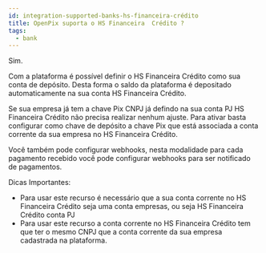 ```yaml
---
id: integration-supported-banks-hs-financeira-crédito
title: OpenPix suporta o HS Financeira  Crédito ?
tags:
  - bank
---
```


Sim.

Com a plataforma é possível definir o HS Financeira  Crédito como sua conta de depósito. Desta forma o saldo da plataforma é depositado automaticamente na sua conta HS Financeira  Crédito.

Se sua empresa já tem a chave Pix CNPJ já defindo na sua conta PJ HS Financeira  Crédito não precisa realizar nenhum ajuste. Para ativar basta configurar como chave de depósito a chave Pix que está associada a conta corrente da sua empresa no HS Financeira  Crédito.

Você também pode configurar webhooks, nesta modalidade para cada pagamento recebido você pode configurar webhooks para ser notificado de pagamentos.

Dicas Importantes:

- Para usar este recurso é necessário que a sua conta corrente no HS Financeira  Crédito seja uma conta empresas, ou seja HS Financeira  Crédito conta PJ
- Para usar este recurso a conta corrente no HS Financeira  Crédito tem que ter o mesmo CNPJ que a conta corrente da sua empresa cadastrada na plataforma.
